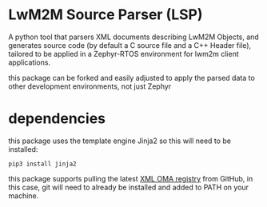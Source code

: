# LwM2M Source Parser (LSP)
A python tool that parsers XML documents describing LwM2M Objects, 
and generates source code (by default a C source file and a C++ Header file), 
tailored to be applied in a Zephyr-RTOS environment for lwm2m client applications.

this package can be forked and easily adjusted to apply the parsed data to other development
environments, not just Zephyr

# dependencies
this package uses the template engine Jinja2 so this will need to be installed:

    pip3 install jinja2

this package supports pulling the latest [XML OMA registry](https://github.com/OpenMobileAlliance/lwm2m-registry.git) from GitHub,
in this case, git will need to already be installed and added to PATH on your machine.

